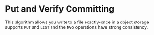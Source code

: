 # Put and Verify Committing

This algorithm allows you write to a file exactly-once in a object storage 
supports `PUT` and `LIST` and the two operations have strong consistency.
